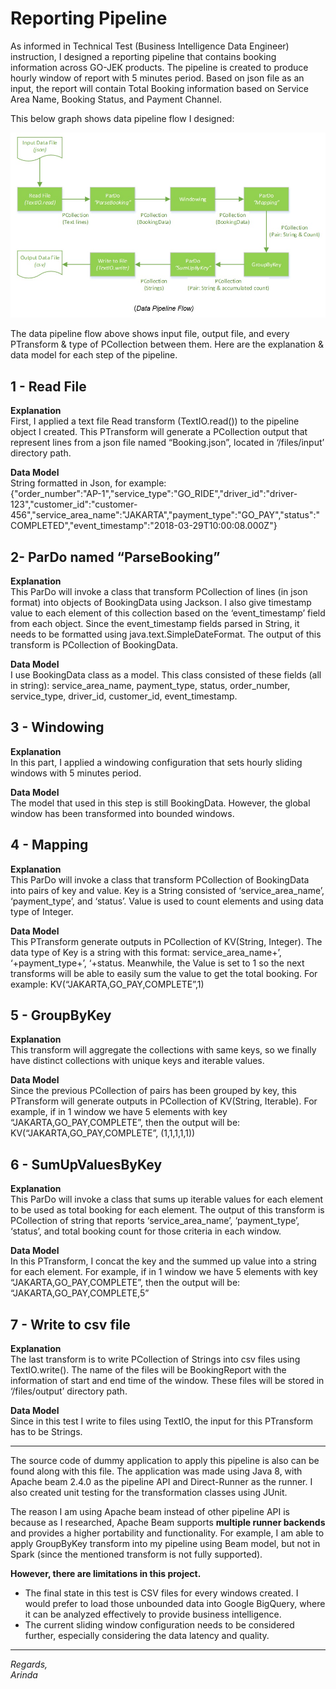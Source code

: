 Reporting Pipeline
===================

As informed in Technical Test (Business Intelligence Data Engineer) instruction, I designed a reporting pipeline that contains booking information across GO-JEK products. The pipeline is created to produce hourly window of report with 5 minutes period. Based on json file as an input, the report will contain Total Booking information based on Service Area Name, Booking Status, and Payment Channel. 

This below graph shows data pipeline flow I designed:

<img src="Data Pipeline Flow.jpg" alt="Data Pipeline Flow" />

The data pipeline flow above shows input file, output file, and every PTransform & type of PCollection between them. Here are the explanation & data model for each step of the pipeline.

1 - Read File
---------
**Explanation**<br/>
First, I applied a text file Read transform (TextIO.read()) to the pipeline object I created. This PTransform will generate a PCollection output that represent lines from a json file named “Booking.json”, located in ‘/files/input’ directory path.

**Data Model**<br/>
String formatted in Json, for example:<br/>
  {"order_number":"AP-1","service_type":"GO_RIDE","driver_id":"driver-123","customer_id":"customer-456","service_area_name":"JAKARTA","payment_type":"GO_PAY","status":"COMPLETED","event_timestamp":"2018-03-29T10:00:08.000Z"}

2- ParDo named “ParseBooking”
--------------------------
**Explanation**<br/>
This ParDo will invoke a class that transform PCollection of lines (in json format) into objects of BookingData using Jackson. I also give timestamp value to each element of this collection based on the ‘event_timestamp’ field from each object. Since the event_timestamp fields parsed in String, it needs to be formatted using java.text.SimpleDateFormat. The output of this transform is PCollection of BookingData.

**Data Model**<br/>
I use BookingData class as a model. This class consisted of these fields (all in string): service_area_name, payment_type, status, order_number, service_type, driver_id, customer_id, event_timestamp.

3 - Windowing
--------------
**Explanation**<br/>
In this part, I applied a windowing configuration that sets hourly sliding windows with 5 minutes period.

**Data Model**<br/>
The model that used in this step is still BookingData. However, the global window has been transformed into bounded windows.

4 -	Mapping
------------
**Explanation**<br/>
This ParDo will invoke a class that transform PCollection of BookingData into pairs of key  and value. Key is a String consisted of ‘service_area_name’, ‘payment_type’, and ‘status’. Value is used to count elements and using data type of Integer.

**Data Model**<br/>
This PTransform generate outputs in PCollection of KV(String, Integer). The data type of Key is a string with this format: service_area_name+’, ‘+payment_type+’, ‘+status. Meanwhile, the Value is set to 1 so the next transforms will be able to easily sum the value to get the total booking. For example:
KV(“JAKARTA,GO_PAY,COMPLETE”,1)

5 -	GroupByKey
---------------
**Explanation**<br/>
This transform will aggregate the collections with same keys, so we finally have distinct collections with unique keys and iterable values.

**Data Model**<br/>
Since the previous PCollection of pairs has been grouped by key, this PTransform will generate outputs in PCollection of KV(String, Iterable<Integer>). For example, if in 1 window we have 5 elements with key “JAKARTA,GO_PAY,COMPLETE”, then the output will be:
KV(“JAKARTA,GO_PAY,COMPLETE”, (1,1,1,1,1))

6 -	SumUpValuesByKey
--------------------
**Explanation**<br/>
This ParDo will invoke a class that sums up iterable values for each element to be used as total booking for each element. The output of this transform is PCollection of string that reports ‘service_area_name’, ‘payment_type’, ‘status’, and total booking count for those criteria in each window. 

**Data Model**<br/>
In this PTransform, I concat the key and the summed up value into a string for each element. For example, if in 1 window we have 5 elements with key “JAKARTA,GO_PAY,COMPLETE”, then the output will be:
“JAKARTA,GO_PAY,COMPLETE,5”

7 -	Write to csv file
---------------------
**Explanation**<br/>
The last transform is to write PCollection of Strings into csv files using TextIO.write(). The name of the files will be BookingReport with the information of start and end time of the window. These files will be stored in ‘/files/output’ directory path.

**Data Model**<br/>
Since in this test I write to files using TextIO, the input for this PTransform has to be Strings.

-----------------------


The source code of dummy application to apply this pipeline is also can be found along with this file. The application was made using Java 8, with Apache beam 2.4.0 as the pipeline API and Direct-Runner as the runner. I also created unit testing for the transformation classes using JUnit.

The reason I am using Apache beam instead of other pipeline API is because as I researched, Apache Beam supports **multiple runner backends** and provides a higher portability and functionality. For example, I am able to apply GroupByKey transform into my pipeline using Beam model, but not in Spark (since the mentioned transform is not fully supported). 

**However, there are limitations in this project.**
- The final state in this test is CSV files for every windows created. I would prefer to load those unbounded data into Google BigQuery, where it can be analyzed effectively to provide business intelligence. 
- The current sliding window configuration needs to be considered further, especially considering the data latency and quality. 

-----------------------

*Regards,*<br/>
*Arinda*

